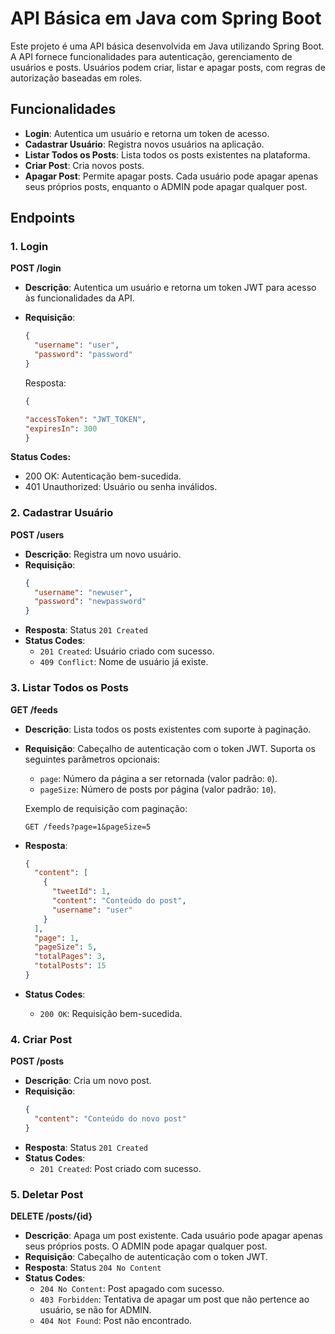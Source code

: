 # API Básica em Java com Spring Boot

Este projeto é uma API básica desenvolvida em Java utilizando Spring Boot. A API fornece funcionalidades para autenticação, gerenciamento de usuários e posts. Usuários podem criar, listar e apagar posts, com regras de autorização baseadas em roles.

## Funcionalidades

- **Login**: Autentica um usuário e retorna um token de acesso.
- **Cadastrar Usuário**: Registra novos usuários na aplicação.
- **Listar Todos os Posts**: Lista todos os posts existentes na plataforma.
- **Criar Post**: Cria novos posts.
- **Apagar Post**: Permite apagar posts. Cada usuário pode apagar apenas seus próprios posts, enquanto o ADMIN pode apagar qualquer post.

## Endpoints

### 1. Login

**POST /login**

- **Descrição**: Autentica um usuário e retorna um token JWT para acesso às funcionalidades da API.
- **Requisição**:

  ```json
  {
    "username": "user",
    "password": "password"
  }
    ```
  Resposta:

    ```json
  {
  
  "accessToken": "JWT_TOKEN",
  "expiresIn": 300
  }
    ```  
**Status Codes:**
- 200 OK: Autenticação bem-sucedida.
- 401 Unauthorized: Usuário ou senha inválidos.

### 2. Cadastrar Usuário

**POST /users**

- **Descrição**: Registra um novo usuário.
- **Requisição**:
  ```json
  {
    "username": "newuser",
    "password": "newpassword"
  }
  ```
- **Resposta**: Status `201 Created`
- **Status Codes**:
  - `201 Created`: Usuário criado com sucesso.
  - `409 Conflict`: Nome de usuário já existe.

### 3. Listar Todos os Posts

**GET /feeds**

- **Descrição**: Lista todos os posts existentes com suporte à paginação.
- **Requisição**: Cabeçalho de autenticação com o token JWT. Suporta os seguintes parâmetros opcionais:
  - `page`: Número da página a ser retornada (valor padrão: `0`).
  - `pageSize`: Número de posts por página (valor padrão: `10`).


  Exemplo de requisição com paginação:
  ```
  GET /feeds?page=1&pageSize=5
  ```

- **Resposta**:
  ```json
  {
    "content": [
      {
        "tweetId": 1,
        "content": "Conteúdo do post",
        "username": "user"
      }
    ],
    "page": 1,
    "pageSize": 5,
    "totalPages": 3,
    "totalPosts": 15
  }
  ```
- **Status Codes**:
  - `200 OK`: Requisição bem-sucedida.

### 4. Criar Post

**POST /posts**

- **Descrição**: Cria um novo post.
- **Requisição**:
  ```json
  {
    "content": "Conteúdo do novo post"
  }
  ```
- **Resposta**: Status `201 Created`
- **Status Codes**:
  - `201 Created`: Post criado com sucesso.

### 5. Deletar Post

**DELETE /posts/{id}**

- **Descrição**: Apaga um post existente. Cada usuário pode apagar apenas seus próprios posts. O ADMIN pode apagar qualquer post.
- **Requisição**: Cabeçalho de autenticação com o token JWT.
- **Resposta**: Status `204 No Content`
- **Status Codes**:
  - `204 No Content`: Post apagado com sucesso.
  - `403 Forbidden`: Tentativa de apagar um post que não pertence ao usuário, se não for ADMIN.
  - `404 Not Found`: Post não encontrado.